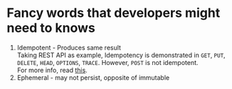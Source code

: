 # Fancy words that developers might need to knows

1. Idempotent - Produces same result  
Taking REST API as example, Idempotency is demonstrated in ```GET```, ```PUT```, ```DELETE```, ```HEAD```, ```OPTIONS```, ```TRACE```. However, ```POST``` is not idempotent.  
For more info, read [this](https://restfulapi.net/idempotent-rest-apis/#:~:text=In%20the%20context%20of%20REST,REST%20API%20is%20called%20idempotent.&text=An%20idempotent%20HTTP%20method%20is,many%20times%20without%20different%20outcomes.).
2. Ephemeral - may not persist, opposite of immutable
